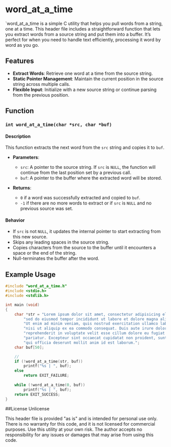 # word_at_a_time

`word_at_a_time is a simple C utility that helps you pull words from a string, one at a time. This header file includes a straightforward function that lets you extract words from a source string and put them into a buffer. It’s perfect for when you need to handle text efficiently, processing it word by word as you go.


## Features

- **Extract Words**: Retrieve one word at a time from the source string.
- **Static Pointer Management**: Maintain the current position in the source string across multiple calls.
- **Flexible Input**: Initialize with a new source string or continue parsing from the previous position.

## Function

### `int word_at_a_time(char *src, char *buf)`

#### Description

This function extracts the next word from the `src` string and copies it to `buf`. 

- **Parameters**:
  - `src`: A pointer to the source string. If `src` is `NULL`, the function will continue from the last position set by a previous call.
  - `buf`: A pointer to the buffer where the extracted word will be stored.

- **Returns**:
  - `0` if a word was successfully extracted and copied to `buf`.
  - `-1` if there are no more words to extract or if `src` is `NULL` and no previous source was set.

#### Behavior

- If `src` is not `NULL`, it updates the internal pointer to start extracting from this new source.
- Skips any leading spaces in the source string.
- Copies characters from the source to the buffer until it encounters a space or the end of the string.
- Null-terminates the buffer after the word.

## Example Usage

```c
#include "word_at_a_time.h"
#include <stdio.h>
#include <stdlib.h>

int main (void)
{
	char *str = "Lorem ipsum dolor sit amet, consectetur adipisicing elit, "
		"sed do eiusmod tempor incididunt ut labore et dolore magna aliqua. "
		"Ut enim ad minim veniam, quis nostrud exercitation ullamco laboris "
		"nisi ut aliquip ex ea commodo consequat. Duis aute irure dolor in "
		"reprehenderit in voluptate velit esse cillum dolore eu fugiat nulla "
		"pariatur. Excepteur sint occaecat cupidatat non proident, sunt in culpa "
		"qui officia deserunt mollit anim id est laborum.";
	char buf[50];

	// 
	if (!word_at_a_time(str, buf))
		printf("%s | ", buf);
	else
		return EXIT_FAILURE;
	
	while (!word_at_a_time(0, buf))
		printf("%s | ", buf);
	return EXIT_SUCCESS;
}
```
##License
Unlicense

This header file is provided "as is" and is intended for personal use only. There is no warranty for this code, and it is not licensed for commercial purposes. Use this utility at your own risk. The author accepts no responsibility for any issues or damages that may arise from using this code.
